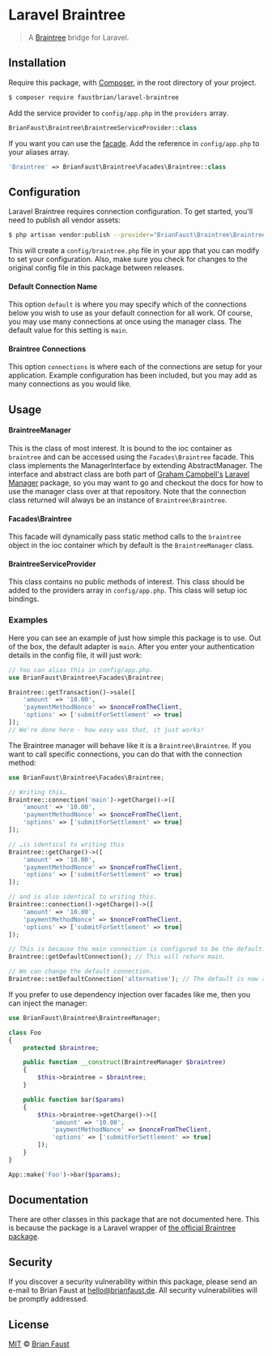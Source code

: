 # Laravel Braintree

> A [Braintree](https://www.braintreepayments.com) bridge for Laravel.

## Installation

Require this package, with [Composer](https://getcomposer.org/), in the root directory of your project.

```bash
$ composer require faustbrian/laravel-braintree
```

Add the service provider to `config/app.php` in the `providers` array.

```php
BrianFaust\Braintree\BraintreeServiceProvider::class
```

If you want you can use the [facade](http://laravel.com/docs/facades). Add the reference in `config/app.php` to your aliases array.

```php
'Braintree' => BrianFaust\Braintree\Facades\Braintree::class
```

## Configuration

Laravel Braintree requires connection configuration. To get started, you'll need to publish all vendor assets:

```bash
$ php artisan vendor:publish --provider="BrianFaust\Braintree\BraintreeServiceProvider"
```

This will create a `config/braintree.php` file in your app that you can modify to set your configuration. Also, make sure you check for changes to the original config file in this package between releases.

#### Default Connection Name

This option `default` is where you may specify which of the connections below you wish to use as your default connection for all work. Of course, you may use many connections at once using the manager class. The default value for this setting is `main`.

#### Braintree Connections

This option `connections` is where each of the connections are setup for your application. Example configuration has been included, but you may add as many connections as you would like.

## Usage

#### BraintreeManager

This is the class of most interest. It is bound to the ioc container as `braintree` and can be accessed using the `Facades\Braintree` facade. This class implements the ManagerInterface by extending AbstractManager. The interface and abstract class are both part of [Graham Campbell's](https://github.com/GrahamCampbell) [Laravel Manager](https://github.com/GrahamCampbell/Laravel-Manager) package, so you may want to go and checkout the docs for how to use the manager class over at that repository. Note that the connection class returned will always be an instance of `Braintree\Braintree`.

#### Facades\Braintree

This facade will dynamically pass static method calls to the `braintree` object in the ioc container which by default is the `BraintreeManager` class.

#### BraintreeServiceProvider

This class contains no public methods of interest. This class should be added to the providers array in `config/app.php`. This class will setup ioc bindings.

### Examples

Here you can see an example of just how simple this package is to use. Out of the box, the default adapter is `main`. After you enter your authentication details in the config file, it will just work:

```php
// You can alias this in config/app.php.
use BrianFaust\Braintree\Facades\Braintree;

Braintree::getTransaction()->sale([
    'amount' => '10.00',
    'paymentMethodNonce' => $nonceFromTheClient,
    'options' => ['submitForSettlement' => true]
]);
// We're done here - how easy was that, it just works!
```

The Braintree manager will behave like it is a `Braintree\Braintree`. If you want to call specific connections, you can do that with the connection method:

```php
use BrianFaust\Braintree\Facades\Braintree;

// Writing this…
Braintree::connection('main')->getCharge()->([
    'amount' => '10.00',
    'paymentMethodNonce' => $nonceFromTheClient,
    'options' => ['submitForSettlement' => true]
]);

// …is identical to writing this
Braintree::getCharge()->([
    'amount' => '10.00',
    'paymentMethodNonce' => $nonceFromTheClient,
    'options' => ['submitForSettlement' => true]
]);

// and is also identical to writing this.
Braintree::connection()->getCharge()->([
    'amount' => '10.00',
    'paymentMethodNonce' => $nonceFromTheClient,
    'options' => ['submitForSettlement' => true]
]);

// This is because the main connection is configured to be the default.
Braintree::getDefaultConnection(); // This will return main.

// We can change the default connection.
Braintree::setDefaultConnection('alternative'); // The default is now alternative.
```

If you prefer to use dependency injection over facades like me, then you can inject the manager:

```php
use BrianFaust\Braintree\BraintreeManager;

class Foo
{
    protected $braintree;

    public function __construct(BraintreeManager $braintree)
    {
        $this->braintree = $braintree;
    }

    public function bar($params)
    {
        $this->braintree->getCharge()->([
            'amount' => '10.00',
            'paymentMethodNonce' => $nonceFromTheClient,
            'options' => ['submitForSettlement' => true]
        ]);
    }
}

App::make('Foo')->bar($params);
```

## Documentation

There are other classes in this package that are not documented here. This is because the package is a Laravel wrapper of [the official Braintree package](https://github.com/braintree/braintree_php).

## Security

If you discover a security vulnerability within this package, please send an e-mail to Brian Faust at hello@brianfaust.de. All security vulnerabilities will be promptly addressed.

## License

[MIT](LICENSE) © [Brian Faust](https://brianfaust.de)
